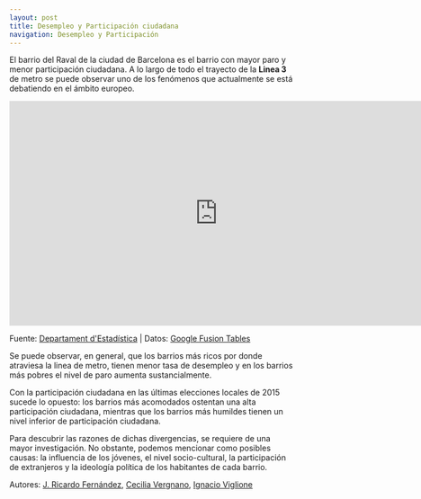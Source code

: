 ```yaml
---
layout: post
title: Desempleo y Participación ciudadana
navigation: Desempleo y Participación
---
```


El barrio del Raval de la ciudad de Barcelona es el barrio con mayor paro y menor participación ciudadana. A lo largo de todo el trayecto de la **Linea 3** de metro se puede observar uno de los fenómenos que actualmente se está debatiendo en el ámbito europeo.

<iframe width="740" height="400" scrolling="no" frameborder="no" src="https://fusiontables.google.com/embedviz?containerId=googft-gviz-canvas&amp;q=select+col2%3E%3E0%2C+col10%3E%3E0%2C+col5%3E%3E1%2C+col6%3E%3E1+from+134xOIaY0aZR0eNWoDE9_s1elZut5s5Vv0f8NfqLJ+order+by+col10%3E%3E0+asc+limit+26&amp;viz=GVIZ&amp;t=LINE&amp;uiversion=2&amp;gco_forceIFrame=true&amp;gco_hasLabelsColumn=true&amp;gco_vAxes=%5B%7B%22title%22%3A%22%22%2C+%22minValue%22%3Anull%2C+%22maxValue%22%3Anull%2C+%22useFormatFromData%22%3Atrue%2C+%22viewWindow%22%3A%7B%22max%22%3Anull%2C+%22min%22%3Anull%7D%2C+%22titleTextStyle%22%3A%7B%22color%22%3A%22%23222%22%2C+%22fontSize%22%3A12%2C+%22italic%22%3Atrue%2C+%22bold%22%3Afalse%7D%7D%2C%7B%22useFormatFromData%22%3Atrue%2C+%22viewWindow%22%3A%7B%22max%22%3Anull%2C+%22min%22%3Anull%7D%2C+%22minValue%22%3Anull%2C+%22maxValue%22%3Anull%2C+%22title%22%3A%22%22%2C+%22titleTextStyle%22%3A%7B%22color%22%3A%22%23222%22%2C+%22fontSize%22%3A12%2C+%22italic%22%3Atrue%2C+%22bold%22%3Afalse%7D%7D%5D&amp;gco_useFirstColumnAsDomain=true&amp;gco_legacyScatterChartLabels=true&amp;gco_curveType=&amp;gco_booleanRole=certainty&amp;gco_lineWidth=2&amp;gco_hAxis=%7B%22useFormatFromData%22%3Atrue%2C+%22minValue%22%3Anull%2C+%22maxValue%22%3Anull%2C+%22viewWindow%22%3Anull%2C+%22viewWindowMode%22%3Anull%7D&amp;gco_legend=top&amp;gco_series=%7B%220%22%3A%7B%22color%22%3A%22none%22%2C+%22targetAxisIndex%22%3A0%7D%2C+%221%22%3A%7B%22color%22%3A%22%23b45f06%22%2C+%22lineWidth%22%3A4%2C+%22targetAxisIndex%22%3A0%7D%2C+%222%22%3A%7B%22targetAxisIndex%22%3A1%2C+%22lineWidth%22%3A4%2C+%22color%22%3A%22%236aa84f%22%7D%7D&amp;gco_title=Relaci%C3%B3n+Desempleo+-+Participaci%C3%B3n+Elecciones+Locales+2015+-+%25&amp;gco_tooltip=%7B%22isHtml%22%3Atrue%7D&amp;tmplt=8&amp;width=740&amp;height=400"></iframe>

Fuente: [Departament d'Estadística](http://www.bcn.cat/estadistica/catala/index.htm) | 
Datos: [Google Fusion Tables](https://www.google.com/fusiontables/DataSource?docid=134xOIaY0aZR0eNWoDE9_s1elZut5s5Vv0f8NfqLJ)

Se puede observar, en general, que los barrios más ricos por donde atraviesa la linea de metro, tienen menor tasa de desempleo y en los barrios más pobres el nivel de paro aumenta sustancialmente.

Con la participación ciudadana en las últimas elecciones locales de 2015 sucede lo opuesto: los barrios más acomodados ostentan una alta participación ciudadana, mientras que los barrios más humildes tienen un nivel inferior de participación ciudadana.

Para descubrir las razones de dichas divergencias, se requiere de una mayor investigación. No obstante, podemos mencionar como posibles causas: la influencia de los jóvenes, el nivel socio-cultural, la participación de extranjeros y la ideología política de los habitantes de cada barrio.

Autores: [J. Ricardo Fernández](https://la22.org/somosla22/), [Cecilia Vergnano](https://la22.org/somosla22/), [Ignacio Viglione](https://la22.org/somosla22/)
